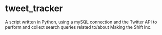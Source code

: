# tweet_tracker

A script written in Python, using a mySQL connection and the Twitter API to perform and collect search queries related to/about Making the Shift Inc.
